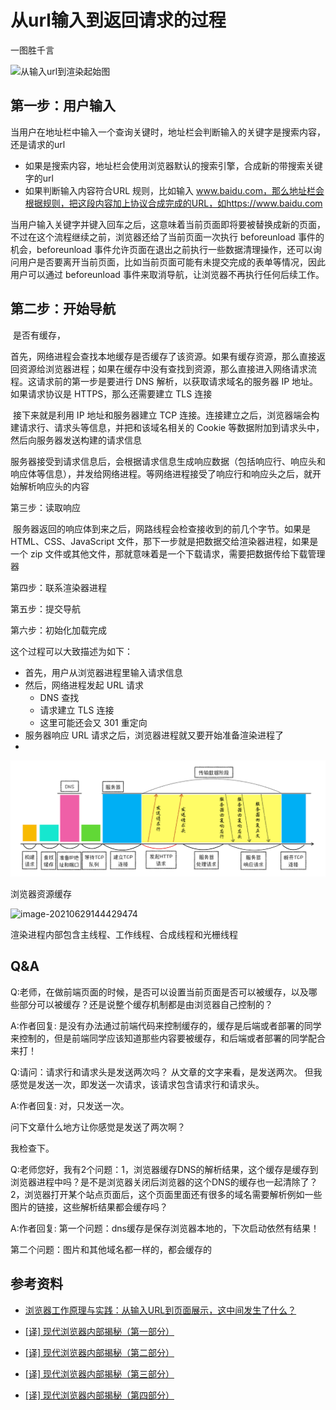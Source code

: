 # 从url输入到返回请求的过程





一图胜千言

![从输入url到渲染起始图](https://i.loli.net/2021/06/29/BysN4KoPg1MRiXd.png)



## 第一步：用户输入

当用户在地址栏中输入一个查询关键时，地址栏会判断输入的关键字是搜索内容，还是请求的url

- 如果是搜索内容，地址栏会使用浏览器默认的搜索引擎，合成新的带搜索关键字的url
- 如果判断输入内容符合URL 规则，比如输入 www.baidu.com，那么地址栏会根据规则，把这段内容加上协议合成完成的URL，如https://www.baidu.com

当用户输入关键字并键入回车之后，这意味着当前页面即将要被替换成新的页面，不过在这个流程继续之前，浏览器还给了当前页面一次执行 beforeunload 事件的机会，beforeunload 事件允许页面在退出之前执行一些数据清理操作，还可以询问用户是否要离开当前页面，比如当前页面可能有未提交完成的表单等情况，因此用户可以通过 beforeunload 事件来取消导航，让浏览器不再执行任何后续工作。



## 第二步：开始导航

​	是否有缓存，

​		首先，网络进程会查找本地缓存是否缓存了该资源。如果有缓存资源，那么直接返回资源给浏览器进程；如果在缓存中没有查找到资源，那么直接进入网络请求流程。这请求前的第一步是要进行 DNS 解析，以获取请求域名的服务器 IP 地址。如果请求协议是 HTTPS，那么还需要建立 TLS 连接

​		接下来就是利用 IP 地址和服务器建立 TCP 连接。连接建立之后，浏览器端会构建请求行、请求头等信息，并把和该域名相关的 Cookie 等数据附加到请求头中，然后向服务器发送构建的请求信息

​		服务器接受到请求信息后，会根据请求信息生成响应数据（包括响应行、响应头和响应体等信息），并发给网络进程。等网络进程接受了响应行和响应头之后，就开始解析响应头的内容









第三步：读取响应

​	服务器返回的响应体到来之后，网路线程会检查接收到的前几个字节。如果是 HTML、CSS、JavaScript 文件，那下一步就是把数据交给渲染器进程，如果是一个 zip 文件或其他文件，那就意味着是一个下载请求，需要把数据传给下载管理器

第四步：联系渲染器进程

第五步：提交导航

第六步：初始化加载完成



这个过程可以大致描述为如下：

- 首先，用户从浏览器进程里输入请求信息
- 然后，网络进程发起 URL 请求
  - DNS 查找
  - 请求建立 TLS 连接
  - 这里可能还会又 301 重定向
- 服务器响应 URL 请求之后，浏览器进程就又要开始准备渲染进程了
- 



![从输入url到渲染过程图](../.vuepress/public/images/Browser/从输入url到渲染过程图.png)



浏览器资源缓存

![image-20210629144429474](https://i.loli.net/2021/06/29/1CZtm6jyNhLwHFT.png)







渲染进程内部包含主线程、工作线程、合成线程和光栅线程







## Q&A

Q:老师，在做前端页面的时候，是否可以设置当前页面是否可以被缓存，以及哪些部分可以被缓存？还是说整个缓存机制都是由浏览器自己控制的？

A:作者回复: 是没有办法通过前端代码来控制缓存的，缓存是后端或者部署的同学来控制的，但是前端同学应该知道那些内容要被缓存，和后端或者部署的同学配合来打！



Q:请问：请求行和请求头是发送两次吗？ 从文章的文字来看，是发送两次。 但我感觉是发送一次，即发送一次请求，该请求包含请求行和请求头。

A:作者回复: 对，只发送一次。

问下文章什么地方让你感觉是发送了两次啊？

我检查下。



Q:老师您好，我有2个问题：1，浏览器缓存DNS的解析结果，这个缓存是缓存到浏览器进程中吗？是不是浏览器关闭后浏览器的这个DNS的缓存也一起清除了？2，浏览器打开某个站点页面后，这个页面里面还有很多的域名需要解析例如一些图片的链接，这些解析结果都会缓存吗？

A:作者回复: 第一个问题：dns缓存是保存浏览器本地的，下次启动依然有结果！

第二个问题：图片和其他域名都一样的，都会缓存的





## 参考资料

- [浏览器工作原理与实践：从输入URL到页面展示，这中间发生了什么？](https://time.geekbang.org/column/article/117637)

- [[译] 现代浏览器内部揭秘（第一部分）](https://juejin.cn/post/6844903679389073415)

- [[译] 现代浏览器内部揭秘（第二部分）](https://juejin.cn/post/6844903692890537992)

- [[译] 现代浏览器内部揭秘（第三部分）](https://juejin.cn/post/6844903692894732295)

- [[译] 现代浏览器内部揭秘（第四部分）](https://juejin.cn/post/6844903695600058375)

